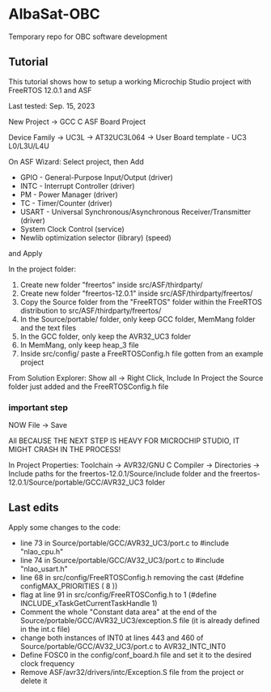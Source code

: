 # AlbaSat-OBC
Temporary repo for OBC software development

## Tutorial

This tutorial shows how to setup a working Microchip Studio project with FreeRTOS 12.0.1 and ASF 

Last tested: Sep. 15, 2023 

 

New Project → GCC C ASF Board Project 

Device Family → UC3L → AT32UC3L064 → User Board template - UC3 L0/L3U/L4U 

 

On ASF Wizard: Select project, then Add 

- GPIO - General-Purpose Input/Output (driver) 
- INTC - Interrupt Controller (driver) 
- PM - Power Manager (driver) 
- TC - Timer/Counter (driver) 
- USART - Universal Synchronous/Asynchronous Receiver/Transmitter (driver) 
- System Clock Control (service) 
- Newlib optimization selector (library) (speed)

and Apply 

 

In the project folder: 

1. Create new folder "freertos" inside src/ASF/thirdparty/ 
1. Create new folder "freertos-12.0.1" inside src/ASF/thirdparty/freertos/ 
1. Copy the Source folder from the "FreeRTOS" folder within the FreeRTOS distribution to src/ASF/thirdparty/freertos/ 
1. In the Source/portable/ folder, only keep GCC folder, MemMang folder and the text files 
1. In the GCC folder, only keep the AVR32_UC3 folder 
1. In MemMang, only keep heap_3 file 
1. Inside src/config/ paste a FreeRTOSConfig.h file gotten from an example project
 

From Solution Explorer: Show all -> Right Click, Include In Project the Source folder just added and the FreeRTOSConfig.h file 

### important step 

NOW File -> Save

All BECAUSE THE NEXT STEP IS HEAVY FOR MICROCHIP STUDIO, IT MIGHT CRASH IN THE PROCESS! 

In Project Properties: Toolchain -> AVR32/GNU C Compiler -> Directories -> Include paths for the freertos-12.0.1/Source/include folder and the freertos-12.0.1/Source/portable/GCC/AVR32_UC3 folder 

## Last edits

Apply some changes to the code:

- line 73 in Source/portable/GCC/AVR32_UC3/port.c to #include "nlao_cpu.h" 
- line 74 in Source/portable/GCC/AV32_UC3/port.c to #include "nlao_usart.h" 
- line 68 in src/config/FreeRTOSConfig.h removing the cast (#define configMAX_PRIORITIES     ( 8 )) 
- flag at line 91 in src/config/FreeRTOSConfig.h to 1 (#define INCLUDE_xTaskGetCurrentTaskHandle 1) 
- Comment the whole "Constant data area" at the end of the Source/portable/GCC/AVR32_UC3/exception.S file (it is already defined in the int.c file) 
- change both instances of INT0 at lines 443 and 460 of Source/portable/GCC/AV32_UC3/port.c to AVR32_INTC_INT0 
- Define FOSC0 in the config/conf_board.h file and set it to the desired clock frequency 
- Remove ASF/avr32/drivers/intc/Exception.S file from the project or delete it 
